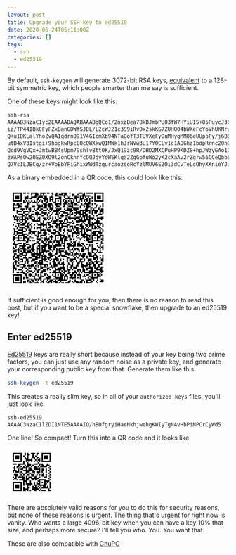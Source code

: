 ```yaml
---
layout: post
title: Upgrade your SSH key to ed25519
date: 2020-06-24T05:11:00Z
categories: []
tags:
  - ssh
  - ed25519
---
```


By default, `ssh-keygen` will generate 3072-bit RSA keys, [equivalent](https://safecurves.cr.yp.to/rho.html) to a 128-bit symmetric key, which people smarter than me say is sufficient.

One of these keys might look like this:

```
ssh-rsa AAAAB3NzaC1yc2EAAAADAQABAAABgQCo1/2nxzBea7BkBJmbPUO3fW7HYiUIS+85PuycJ36z
iz/TP44IBkCFyFZxBanGDWfSJDL/L2cWJ21c3S9iRvDx2skKG7ZUHO04bWXeFcYoVhUKNrusj2bipy3N
Q+uIDKLalYhoZvQA1qdrnO91V4GIcmXb94NTaOofT3TUVXeFyOuMHygMM86eUUppFy/j6B6lpIx52S3L
utB4xV3Istgi+9hogkwRpcEOcQWXkwQIMWk1hJrNVw3u17Y0CLv1c1AOGhz1bdpRrnc20nOH3OWj6VW1
Qcd9VgVQx+JmtwBB4sUpm79shlv8tt0K/JxQ19zc9R/DHD2MXCPuHP9KDZ8+hpJWzyGAo1Q6/nPhHt6g
zWAPsOw20EZ0XO9l2onCknnfcOQJdyYoW5Klqa2ZgGpfuWo2yK2cXaAv2rZgrw56CCeQbbLgNLT1Jsbn
Q7VsILJBCg/zr+VoEbYFiGhixWWdTzqurcaozsoRcYzlMUV6SZOi3dCvTeLcOhyXKnieYJU=
```

As a binary embedded in a QR code, this could look like this:

[![](/assets/id_rsa3096.png)](/assets/id_rsa3096.pub)

If sufficient is good enough for you, then there is no reason to read this post, but if you want to be a special snowflake, then upgrade to an ed25519 key!

## Enter ed25519

[Ed25519](https://ed25519.cr.yp.to/) keys are really short because instead of your key being two prime factors, you can just use any random noise as a private key, and generate your corresponding public key from that. Generate them like this:

```bash
ssh-keygen -t ed25519
```

This creates a really slim key, so in all of your `authorized_keys` files, you'll just look like

```
ssh-ed25519 AAAAC3NzaC1lZDI1NTE5AAAAIO/hBOfgryiHaeNkhjwehgKWIyTgNAvHbPiNPCrCyWd5
```

One line! So compact! Turn this into a QR code and it looks like

[![](/assets/id_ed25519.png)](/assets/id_ed25519.pub)

There are absolutely valid reasons for you to do this for security reasons, but none of these reasons is urgent. The thing that's urgent for right now is vanity. Who wants a large 4096-bit key when you can have a key 10% that size, and perhaps more secure? I'll tell you who. You. You want that.

These are also compatible with [GnuPG](https://www.gniibe.org/memo/software/gpg/keygen-25519.html)
